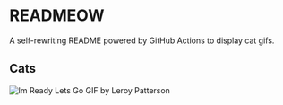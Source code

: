 # READMEOW

A self-rewriting README powered by GitHub Actions to display cat gifs.

## Cats

![Im Ready Lets Go GIF by Leroy Patterson](https://media3.giphy.com/media/CjmvTCZf2U3p09Cn0h/200.gif?cid=9acd02da4b23ho9j9pjei71nyylyg1vg9lgmbmejpjkexyvw&ep=v1_gifs_search&rid=200.gif&ct=g)
